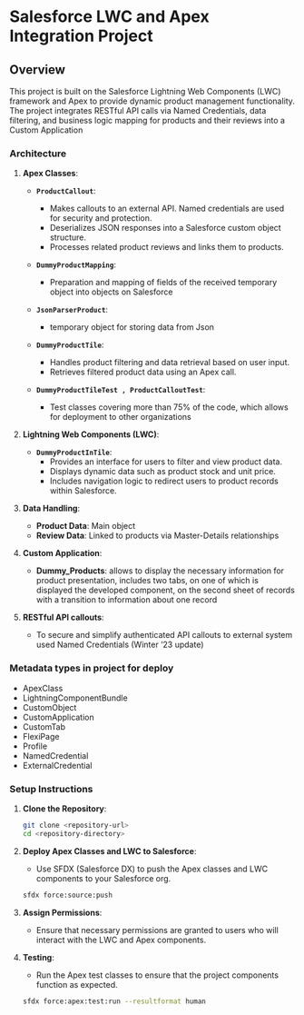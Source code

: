 
# Salesforce LWC and Apex Integration Project

## Overview

This project is built on the Salesforce Lightning Web Components (LWC) framework and Apex to provide dynamic product management functionality. The project integrates RESTful API calls via Named Credentials, data filtering, and business logic mapping for products and their reviews into a Custom Application

### Architecture

1. **Apex Classes**:
   - **`ProductCallout`**:
     - Makes callouts to an external API. Named credentials are used for security and protection.
     - Deserializes JSON responses into a Salesforce custom object structure.
     - Processes related product reviews and links them to products.

   - **`DummyProductMapping`**:
     - Preparation and mapping of fields of the received temporary object into objects on Salesforce

   - **`JsonParserProduct`**:
     - temporary object for storing data from Json
   
   - **`DummyProductTile`**:
     - Handles product filtering and data retrieval based on user input.
     - Retrieves filtered product data using an Apex call.
     
   - **`DummyProductTileTest , ProductCalloutTest`**:  
     - Test classes covering more than 75% of the code, which allows for deployment to other organizations


2. **Lightning Web Components (LWC)**:
   - **`DummyProductInTile`**:
     - Provides an interface for users to filter and view product data.
     - Displays dynamic data such as product stock and unit price.
     - Includes navigation logic to redirect users to product records within Salesforce.

3. **Data Handling**:
   - **Product Data**: Main object
   - **Review Data**: Linked to products via Master-Details relationships

4. **Custom Application**:
   - **Dummy_Products**: allows to display the necessary information for product presentation, includes two tabs, on one of which is displayed the developed component, on the second sheet of records with a transition to information about one record

5. **RESTful API callouts**:
    -  To secure and simplify authenticated API callouts to external system used Named Credentials (Winter ’23 update)

### Metadata types in project for deploy
   - ApexClass
   - LightningComponentBundle
   - CustomObject
   - CustomApplication
   - CustomTab
   - FlexiPage
   - Profile
   - NamedCredential
   - ExternalCredential

### Setup Instructions

1. **Clone the Repository**:
   ```bash
   git clone <repository-url>
   cd <repository-directory>
   ```

2. **Deploy Apex Classes and LWC to Salesforce**:
   - Use SFDX (Salesforce DX) to push the Apex classes and LWC components to your Salesforce org.
   ```bash
   sfdx force:source:push
   ```

3. **Assign Permissions**:
   - Ensure that necessary permissions are granted to users who will interact with the LWC and Apex components.

4. **Testing**:
   - Run the Apex test classes to ensure that the project components function as expected.
   ```bash
   sfdx force:apex:test:run --resultformat human
   ```
